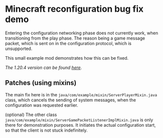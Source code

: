 # Minecraft reconfiguration bug fix demo
Entering the configuration networking phase does not currently work, when transitioning from the play phase.
The reason being a game message packet, which is sent on in the configuration protocol, which is unsupported.

This small example mod demonstrates how this can be fixed.

*The 1.20.4 version can be found [here](https://github.com/LCLPYT/mc-reconfigure-bug/tree/1.20.4)*.

## Patches (using mixins)
The main fix here is in the `java/com/example/mixin/ServerPlayerMixin.java` class, which cancels the sending of system messages, when the configuration was requested earlier.

(optional) The other class `java/com/example/mixin/ServerGamePacketListenerImplMixin.java` is only there for demonstration purposes.
It initiates the actual configuration start, so that the client is not stuck indefinitely.